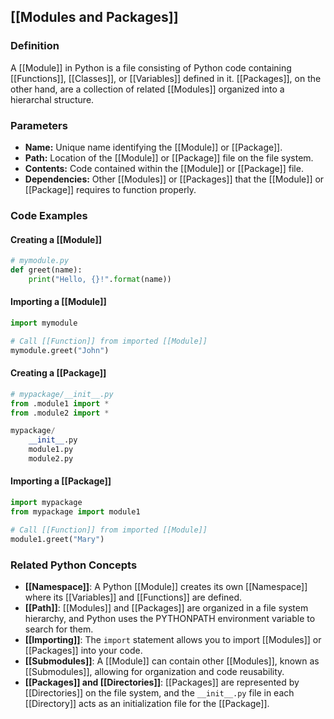 ## [[Modules and Packages]]

### Definition
A [[Module]] in Python is a file consisting of Python code containing [[Functions]], [[Classes]], or [[Variables]] defined in it. [[Packages]], on the other hand, are a collection of related [[Modules]] organized into a hierarchal structure.

### Parameters
- **Name:** Unique name identifying the [[Module]] or [[Package]].
- **Path:** Location of the [[Module]] or [[Package]] file on the file system.
- **Contents:** Code contained within the [[Module]] or [[Package]] file.
- **Dependencies:** Other [[Modules]] or [[Packages]] that the [[Module]] or [[Package]] requires to function properly.

### Code Examples

#### Creating a [[Module]]
```python
# mymodule.py
def greet(name):
    print("Hello, {}!".format(name))
```

#### Importing a [[Module]]
```python
import mymodule

# Call [[Function]] from imported [[Module]]
mymodule.greet("John")
```

#### Creating a [[Package]]
```python
# mypackage/__init__.py
from .module1 import *
from .module2 import *
```

```python
mypackage/
    __init__.py
    module1.py
    module2.py
```

#### Importing a [[Package]]
```python
import mypackage
from mypackage import module1

# Call [[Function]] from imported [[Module]]
module1.greet("Mary")
```

### Related Python Concepts

- **[[Namespace]]**: A Python [[Module]] creates its own [[Namespace]] where its [[Variables]] and [[Functions]] are defined.
- **[[Path]]**: [[Modules]] and [[Packages]] are organized in a file system hierarchy, and Python uses the PYTHONPATH environment variable to search for them.
- **[[Importing]]**: The `import` statement allows you to import [[Modules]] or [[Packages]] into your code.
- **[[Submodules]]**: A [[Module]] can contain other [[Modules]], known as [[Submodules]], allowing for organization and code reusability.
- **[[Packages]] and [[Directories]]**: [[Packages]] are represented by [[Directories]] on the file system, and the `__init__.py` file in each [[Directory]] acts as an initialization file for the [[Package]].